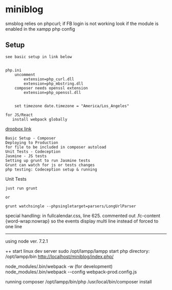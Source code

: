 # miniblog

smsblog relies on phpcurl; if FB login is not working look if the module is enabled in the xampp php config

## Setup

    see basic setup in link below


    php.ini
        uncomment
            extension=php_curl.dll
            extension=php_mbstring.dll
        composer needs openssl extension
            extension=php_openssl.dll


        set timezone date.timezone = "America/Los_Angeles"

    for JS/React
       install webpack globally

[dropbox link](https://paper.dropbox.com/doc/Project-notes-To-remember-Aqk90sy9YHyVkkxkMuqaZ)

    Basic Setup - Composer
    Deploying to Production
    for file to be included in composer autoload
    Unit Tests - Codeception
    Jasmine - JS tests
    Setting up grunt to run Jasmine tests
    Grunt can watch for js or tests changes
    php testing: Codeception setup & running

Unit Tests

    just run grunt

    or

    grunt watchsingle --phpsingletarget=parsers/LongUrlParser

special handling:
in fullcalendar.css, line 625.
commented out .fc-content {word-wrap:nowrap}
so the events display multi line instead of forced to one line

----
using node ver. 7.2.1

++ start linux dev server
sudo /opt/lampp/lampp start
php directory: /opt/lampp/bin
    [http://localhost/miniblog/index.php/](http://localhost/miniblog/index.php/)

 node_modules/.bin/webpack -w (for development)
 node_modules/.bin/webpack --config webpack-prod.config.js

 running composer
 /opt/lampp/bin/php /usr/local/bin/composer install